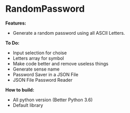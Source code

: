 # RandomPassword

**Features:**
* Generate a random password using all ASCII Letters.

**To Do:**
* Input selection for choise
* Letters array for symbol
* Make code better and remove useless things
* Generate sense name
* Password Saver in a JSON File
* JSON File Password Reader

**How to build:**
* All python version (Better Python 3.6)
* Default library
